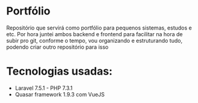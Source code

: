# Portfólio

Repositório que servirá como portfólio para pequenos sistemas, estudos e etc.
Por hora juntei ambos backend e frontend para facilitar na hora de subir pro git, conforme o tempo, vou organizando e estruturando tudo, podendo criar outro repositório para isso

# Tecnologias usadas:

* Laravel 7.5.1 - PHP 7.3.1
* Quasar framework 1.9.3 com VueJS
